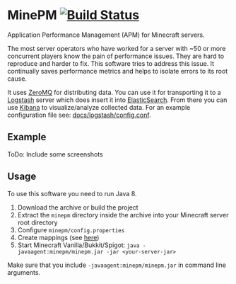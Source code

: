 # MinePM [![Build Status](https://travis-ci.org/maxikg/MinePM.svg)](https://travis-ci.org/maxikg/MinePM)

Application Performance Management (APM) for Minecraft servers.

The most server operators who have worked for a server with ~50 or more concurrent players know the pain of performance
issues. They are hard to reproduce and harder to fix. This software tries to address this issue. It continually saves
performance metrics and helps to isolate errors to its root cause.

It uses [ZeroMQ](http://zeromq.org/) for distributing data. You can use it for transporting it to a
[Logstash](https://www.elastic.co/products/elasticsearch) server which does insert it into
[ElasticSearch](https://www.elastic.co/products/elasticsearch). From there you can use
[Kibana](https://www.elastic.co/products/kibana) to visualize/analyze collected data. For an example configuration
file see: [docs/logstash/config.conf](/docs/logstash/config.conf).

## Example

ToDo: Include some screenshots

## Usage

To use this software you need to run Java 8.

 1. Download the archive or build the project
 2. Extract the `minepm` directory inside the archive into your Minecraft server root directory
 3. Configure `minepm/config.properties`
 4. Create mappings (see [here](/docs/elasticsearch/mappings/README.md))
 5. Start Minecraft Vanilla/Bukkit/Spigot: `java -javaagent:minepm/minepm.jar -jar <your-server-jar>`

Make sure that you include `-javaagent:minepm/minepm.jar` in command line arguments.
